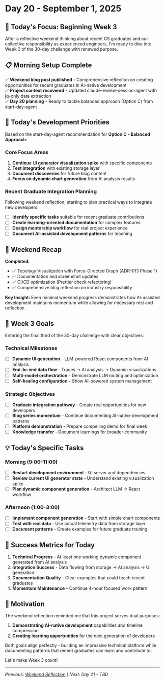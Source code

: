 # Day 20 - September 1, 2025

## 🎯 Today's Focus: Beginning Week 3

After a reflective weekend thinking about recent CS graduates and our collective responsibility as experienced engineers, I'm ready to dive into Week 3 of the 30-day challenge with renewed purpose.

## 📋 Morning Setup Complete

✅ **Weekend blog post published** - Comprehensive reflection on creating opportunities for recent graduates in AI-native development  
✅ **Project context recovered** - Updated claude-review-session-agent with jq-only data extraction  
✅ **Day 20 planning** - Ready to tackle balanced approach (Option C) from start-day-agent  

## 🎨 Today's Development Priorities

Based on the start-day-agent recommendation for **Option C - Balanced Approach**:

### Core Focus Areas
1. **Continue UI generator visualization spike** with specific components
2. **Test integration** with existing storage layer  
3. **Document discoveries** for future blog content
4. **Focus on dynamic chart generation** from AI analysis results

### Recent Graduate Integration Planning
Following weekend reflection, starting to plan practical ways to integrate new developers:

- [ ] **Identify specific tasks** suitable for recent graduate contributions
- [ ] **Create learning-oriented documentation** for complex features  
- [ ] **Design mentorship workflow** for real project experience
- [ ] **Document AI-assisted development patterns** for teaching

## 🔄 Weekend Recap

**Completed:**
- ✅ Topology Visualization with Force-Directed Graph (ADR-013 Phase 1)
- ✅ Documentation and screenshot updates
- ✅ CI/CD optimization (Prettier check refactoring)
- ✅ Comprehensive blog reflection on industry responsibility

**Key Insight:** Even minimal weekend progress demonstrates how AI-assisted development maintains momentum while allowing for necessary rest and reflection.

## 🚀 Week 3 Goals

Entering the final third of the 30-day challenge with clear objectives:

### Technical Milestones
- [ ] **Dynamic UI generation** - LLM-powered React components from AI analysis
- [ ] **End-to-end data flow** - Traces → AI analysis → Dynamic visualizations  
- [ ] **Multi-model orchestration** - Demonstrate LLM routing and optimization
- [ ] **Self-healing configuration** - Show AI-powered system management

### Strategic Objectives  
- [ ] **Graduate integration pathway** - Create real opportunities for new developers
- [ ] **Blog series momentum** - Continue documenting AI-native development patterns
- [ ] **Platform demonstration** - Prepare compelling demo for final week
- [ ] **Knowledge transfer** - Document learnings for broader community

## 💡 Today's Specific Tasks

### Morning (9:00-11:00)
- [ ] **Restart development environment** - UI server and dependencies
- [ ] **Review current UI generator state** - Understand existing visualization spike
- [ ] **Plan dynamic component generation** - Architect LLM → React workflow

### Afternoon (1:00-3:00)  
- [ ] **Implement component generation** - Start with simple chart components
- [ ] **Test with real data** - Use actual telemetry data from storage layer
- [ ] **Document patterns** - Create examples for future graduate training

## 🎯 Success Metrics for Today

1. **Technical Progress** - At least one working dynamic component generated from AI analysis
2. **Integration Success** - Data flowing from storage → AI analysis → UI generation  
3. **Documentation Quality** - Clear examples that could teach recent graduates
4. **Momentum Maintenance** - Continue 4-hour focused work pattern

## 🌟 Motivation

The weekend reflection reminded me that this project serves dual purposes:
1. **Demonstrating AI-native development** capabilities and timeline compression
2. **Creating learning opportunities** for the next generation of developers

Both goals align perfectly - building an impressive technical platform while documenting patterns that recent graduates can learn and contribute to.

Let's make Week 3 count!

---

*Previous: [Weekend Reflection](2025.08.31.md) | Next: Day 21 - TBD*